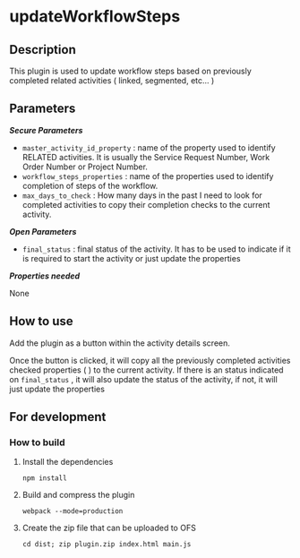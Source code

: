 # updateWorkflowSteps

## Description

This plugin is used to update workflow steps based on previously completed related activities ( linked, segmented, etc... )

## Parameters

**_Secure Parameters_**

-   `master_activity_id_property` : name of the property used to identify RELATED activities. It is usually the Service Request Number, Work Order Number or Project Number.
-   `workflow_steps_properties` : name of the properties used to identify completion of steps of the workflow.
-   `max_days_to_check` : How many days in the past I need to look for completed activities to copy their completion checks to the current activity.

**_Open Parameters_**

-   `final_status` : final status of the activity. It has to be used to indicate if it is required to start the activity or just update the properties

**_Properties needed_**

None

## How to use

Add the plugin as a button within the activity details screen.

Once the button is clicked, it will copy all the previously completed activities checked properties ( ) to the current activity.
If there is an status indicated on `final_status` , it will also update the status of the activity, if not, it will just update the properties

## For development

### How to build

1. Install the dependencies

    `npm install`

2. Build and compress the plugin

    `webpack --mode=production`

3. Create the zip file that can be uploaded to OFS

    `cd dist; zip plugin.zip index.html main.js`
